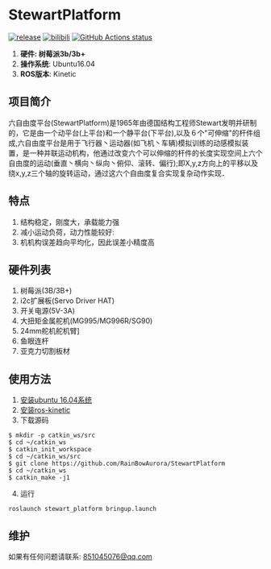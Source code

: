 # StewartPlatform
[![release](https://img.shields.io/github/release/RainBowAurora/StewartPlatform.svg)](https://github.com/RainBowAurora/StewartPlatform/releases)
[![bilibili](https://img.shields.io/badge/bilibili-video-red)](https://www.bilibili.com/video/BV1Gp4y1a7Tx)
<a href="https://github.com/RainBowAurora/StewartPlatform/actions"><img alt="GitHub Actions status" src="https://github.com/RainBowAurora/StewartPlatform/actions/workflows/kinetic_check.yml/badge.svg"></a>


1. **硬件: 树莓派3b/3b+**
2. **操作系统**: Ubuntu16.04
3. **ROS版本**: Kinetic

## 项目简介
六自由度平台(StewartPlatform)是1965年由德国结构工程师Stewart发明并研制的，它是由一个动平台(上平台)和一个静平台(下平台),以及６个"可伸缩"的杆件组成,六自由度平台是用于飞行器丶运动器(如飞机丶车辆)模拟训练的动感模拟装置，是一种并联运动机构，他通过改变六个可以伸缩的杆件的长度实现空间上六个自由度的运动(垂直丶横向丶纵向丶俯仰、滚转、偏行);即X,y,z方向上的平移以及绕x,y,z三个轴的旋转运动，通过这六个自由度复合实现复杂动作实现．

## 特点
1. 结构稳定，刚度大，承载能力强
2. 减小运动负荷，动力性能较好:
3. 机机构误差趋向平均化，因此误差小精度高

## 硬件列表
1. 树莓派(3B/3B+)
2. i2c扩展板(Servo Driver HAT)
3. 开关电源(5V-3A)
4. 大扭矩金属舵机(MG995/MG996R/SG90)
5. 24mm舵机舵机臂]
6. 鱼眼连杆
7. 亚克力切割板材

## 使用方法
1. [安装ubuntu 16.04系统](https://jingyan.baidu.com/article/3c48dd348bc005e10be358eb.html)
2. [安装ros-kinetic](http://wiki.ros.org/kinetic/Installation/Ubuntu)
3. 下载源码
```
$ mkdir -p catkin_ws/src
$ cd ~/catkin_ws
$ catkin_init_workspace
$ cd ~/catkin_ws/src
$ git clone https://github.com/RainBowAurora/StewartPlatform
$ cd ~/catkin_ws
$ catkin_make -j1
```
4. 运行
```
roslaunch stewart_platform bringup.launch
```

## 维护
如果有任何问题请联系: 851045076@qq.com

